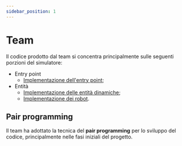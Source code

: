 ```yaml
---
sidebar_position: 1
---
```


# Team

Il codice prodotto dal team si concentra principalmente sulle seguenti porzioni del simulatore:

- Entry point
  - [Implementazione dell'entry point](./02-entry-point.md);
- Entità
  - [Implementazione delle entità dinamiche](./../04-detailed-design/05-entity.md#dynamicentity);
  - [Implementazione dei robot](./../04-detailed-design/05-entity.md#robot).

## Pair programming

Il team ha adottato la tecnica del **pair programming** per lo sviluppo del codice, principalmente nelle fasi iniziali del progetto.
